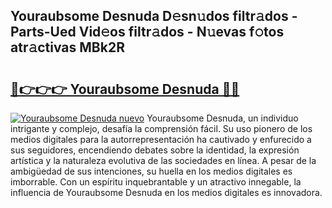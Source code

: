 ## Youraubsome Desnuda D𝚎sn𝚞dos filtr𝚊dos - Parts-Ued Vid𝚎os filtr𝚊dos - N𝚞evas f𝚘tos atr𝚊ctivas MBk2R

# <h2><a href="http://mbdbzjp.tromn.icu/?c=Youraubsome+Desnuda">🔗👉👉👉 Youraubsome Desnuda 🔗🔗</a></h2>

[![Youraubsome Desnuda nuevo](https://i.imgur.com/pEAQMta.gif)](http://mbdbzjp.tromn.icu/?c=Youraubsome+Desnuda)
Youraubsome Desnuda, un individuo intrigante y complejo, desafía la comprensión fácil. Su uso pionero de los medios digitales para la autorrepresentación ha cautivado y enfurecido a sus seguidores, encendiendo debates sobre la identidad, la expresión artística y la naturaleza evolutiva de las sociedades en línea. A pesar de la ambigüedad de sus intenciones, su huella en los medios digitales es imborrable. Con un espíritu inquebrantable y un atractivo innegable, la influencia de Youraubsome Desnuda en los medios digitales es innovadora.
